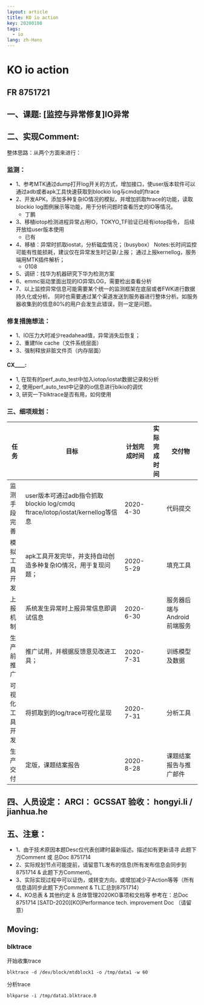 ```yaml
---
layout: article
title: KO io action
key: 20200108
tags:
  - io
lang: zh-Hans
---
```


# KO io action

## FR 8751721

## 一、课题: [监控与异常修复]IO异常  

## 二、实现Comment: 

整体思路：从两个方面来进行： 

### 监测： 
- 1、参考MTK通过dump打开log开关的方式，增加接口，使user版本软件可以通过adb或者apk工具快速获取到blockio log与cmdq的ftrace 
- 2、开发APK，添加多种复杂IO情况的模拟，并增加抓取ftrace的功能，读取blockio log图例展示等功能，用于分析问题时查看历史的IO等情况。 
    - 丁鹏
- 3、移植iotop检测进程异常占用IO，TOKYO_TF验证已经有iotop指令， 后续开放给user版本使用 
    - 已有
- 4、移植：异常时抓取iostat，分析磁盘情况；（busybox）  Notes:长时间监控可能有性能损耗，建议仅在异常发生时记录/上报； 通过上报kernellog，服务端用MTK插件解析； 
    - 0108
- 5、调研：找华为机器研究下华为检测方案 
- 6、emmc驱动里面出现的IO异常LOG，需要检出查看分析 
- 7、以上监控异常信息可能需要某个统一的监测框架在底层或者FWK进行数据持久化或分析。 同时也需要通过某个渠道发送到服务器进行整体分析。如服务器收集到的信息80%的用户会发生此错误，则一定是问题。  

### 修复措施想法： 
- 1、IO压力大时减少readahead值，异常消失后恢复； 
- 2、重建file cache（文件系统层面） 
- 3、强制释放非脏文件页（内存层面）  

#### CX____:
- 1, 在现有的perf_auto_test中加入iotop/iostat数据记录和分析
- 2, 使用perf_auto_test中记录的io信息进行blkio的调优
- 3, 研究一下blktrace是否有用，如何使用

### 三、细项规划： 
任务|目标|计划完成时间|实际完成时间|交付物 
-|-|-|-|-
监测手段完善|user版本可通过adb指令抓取blockio log/cmdq ftrace/iotop/iostat/kernellog等信息|2020-4-30||代码提交 
模拟工具开发|apk工具开发完毕，并支持自动创造多种复杂IO情况，用于复现问题；|2020-5-29||填充工具 
上报机制|系统发生异常时上报异常信息即调试信息|2020-6-30||服务器后端与Android前端服务 
生产前推广|推广试用，并根据反馈意见改进工具；|2020-7-31||训练模型及数据 
可视化工具开发|将抓取到的log/trace可视化呈现|2020-7-31||分析工具 
生产交付|定版，课题结案报告|2020-8-28||课题结案报告与推广邮件  

## 四、人员设定： ARCI： GCSSAT 验收： hongyi.li / jianhua.he  

## 五、注意： 

- 1、由于技术原因本题Desc仅代表创建时最新描述。描述如有更新请寻 此题下方Comment 或 总Doc 8751714 
- 2、实际规划节点可能提前，请留意TL发布的信息(所有发布信息会同步到8751714 & 此题下方Comment)。 
- 3、实际实现过程中可以证伪，或转变方向，或增加减少子Action等等（所有信息请同步此题下方Comment & TL汇总到8751714） 
- 4、KO总表 & 其他约定 & 总体管理2020KO事项和文档等 参考在：总Doc 8751714 [SATD-2020][KO]Performance tech. improvement Doc （请留意） 

## Moving:

### blktrace

开始收集trace

    blktrace -d /dev/block/mtdblock1 -o /tmp/data1 -w 60

分析trace

    blkparse -i /tmp/data1.blktrace.0 
